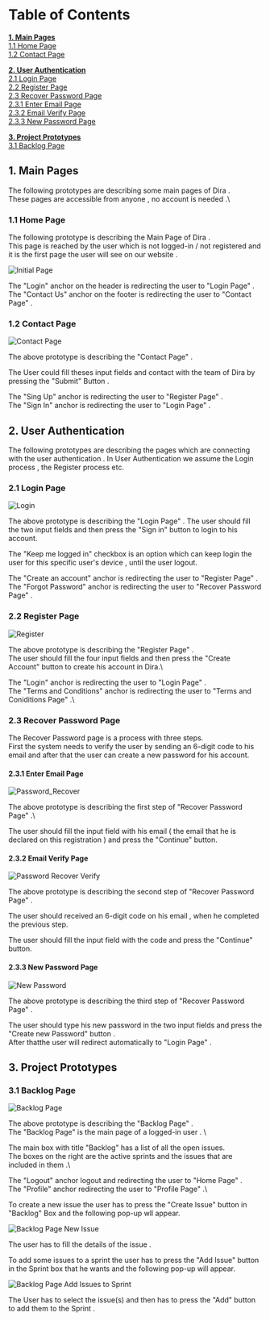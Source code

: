 # Table of Contents

**[1. Main Pages](#1-main-pages)**\
[1.1 Home Page](#11-home-page)\
[1.2 Contact Page](#12-contact-page)

**[2. User Authentication](#2-user-authentication)**\
[2.1 Login Page](#21-login-page)\
[2.2 Register Page](#22-register-page)\
[2.3 Recover Password Page](#23-recover-password-page)\
[2.3.1 Enter Email Page](#231-enter-email-page)\
[2.3.2 Email Verify Page](#232-email-verify-page)\
[2.3.3 New Password Page](#233-new-password-page)

**[3. Project Prototypes](#3-project-prototypes)**\
[3.1 Backlog Page](#31-backlog-page)

## 1. Main Pages

The following prototypes are describing some main pages of Dira .\
These pages are accessible from anyone , no account is needed .\

### 1.1 Home Page

The following prototype is describing the Main Page of Dira .\
This page is reached by the user which is not logged-in / not registered and it is the first page the user will see on our website .

![Initial Page](prototypes/initial_page.png?raw=true "Initial Page")

The "Login" anchor on the header is redirecting the user to "Login Page" .\
The "Contact Us" anchor on the footer is redirecting the user to "Contact Page" .

### 1.2 Contact Page

![Contact Page](prototypes/contact.png?raw=true "Contact Page")

The above prototype is describing the "Contact Page" .

The User could fill theses input fields and contact with the team of Dira by pressing the "Submit" Button .

The "Sing Up" anchor is redirecting the user to "Register Page" .\
The "Sign In" anchor is redirecting the user to "Login Page" .

## 2. User Authentication

The following prototypes are describing the pages which are connecting with the user authentication .
In User Authentication we assume the Login process , the Register process etc.

### 2.1 Login Page

![Login](prototypes/login.png?raw=true "Login")

The above prototype is describing the "Login Page" .
The user should fill the two input fields and then press the "Sign in" button to login to his account.

The "Keep me logged in" checkbox is an option which can keep login the user for this specific user's device , until the user logout.

The "Create an account" anchor is redirecting the user to "Register Page" .\
The "Forgot Password" anchor is redirecting the user to "Recover Password Page" . 

### 2.2 Register Page

![Register](prototypes/register.png?raw=true "Register")

The above prototype is describing the "Register Page" .\
The user should fill the four input fields and then press the "Create Account" button to create his account in Dira.\

The "Login" anchor is redirecting the user to "Login Page" .\
The "Terms and Conditions" anchor is redirecting the user to "Terms and Coniditions Page" .\

### 2.3 Recover Password Page

The Recover Password page is a process with three steps. \
First the system needs to verify the user by sending an 6-digit code to his email and after that the user can create a new password for his account.

#### 2.3.1 Enter Email Page

![Password_Recover](prototypes/password_revocer.png?raw=true "Password Recover")

The above prototype is describing the first step of  "Recover Password Page" .\

The user should fill the input field with his email ( the email that he is declared on this registration ) and press the "Continue" button.

#### 2.3.2 Email Verify Page

![Password Recover Verify](prototypes/password_revocer_verify.png?raw=true "Password Recover Verify")

The above prototype is describing the second step of  "Recover Password Page" .

The user should received an 6-digit code on his email , when he completed the previous step.

The user should fill the input field with the code and press the "Continue" button.

#### 2.3.3 New Password Page

![New Password](prototypes/new_password.png?raw=true "New Password")

The above prototype is describing the third step of  "Recover Password Page" .

The user should type his new password in the two input fields and press the "Create new Password" button .\
After thatthe user will redirect automatically to  "Login Page" .

## 3. Project Prototypes

### 3.1 Backlog Page

![Backlog Page](prototypes/backlog.png?raw=true "Backlog Page")

The above prototype is describing the "Backlog Page" .\
The "Backlog Page" is the main page of a logged-in user . \

The main box with title "Backlog" has a list of all the open issues. \
The boxes on the right are the active sprints and the issues that are included in them .\

The "Logout" anchor logout and redirecting the user to "Home Page" .\
The "Profile" anchor redirecting the user to "Profile Page" .\

To create a new issue the user has to press the "Create Issue" button in "Backlog" Box and the following pop-up wll appear.

![Backlog Page New Issue](prototypes/backlog-new_issue.png?raw=true "Backlog Page New Issue")

The user has to fill the details of the issue .


To add some issues to a sprint the user has to press the "Add Issue" button in the Sprint box that he wants and the following pop-up will appear.

![Backlog Page Add Issues to Sprint](prototypes/backlog-issues_to_sprint.png?raw=true "Backlog Add Issues to Sprint")

The User has to select the issue(s) and then has to press the "Add" button to add them to the Sprint .

